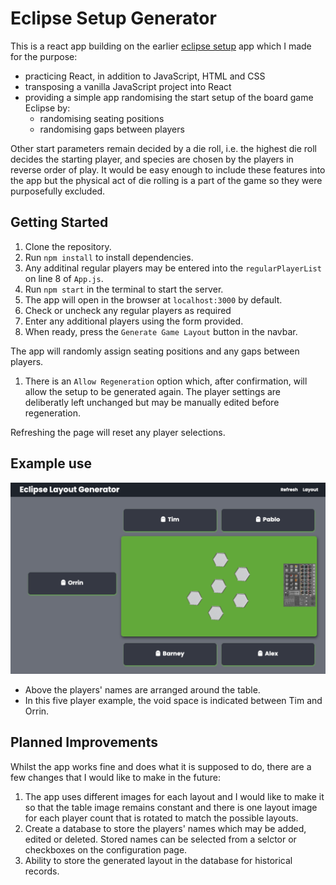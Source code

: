 # Eclipse Setup Generator

This is a react app building on the earlier [eclipse setup](https://github.com/pablisch/eclipse-game-setup) app which I made for the purpose: 
* practicing React, in addition to JavaScript, HTML and CSS
* transposing a vanilla JavaScript project into React
* providing a simple app randomising the start setup of the board game Eclipse by:
  * randomising seating positions
  * randomising gaps between players

Other start parameters remain decided by a die roll, i.e. the highest die roll decides the starting player, and species are chosen by the players in reverse order of play.
It would be easy enough to include these features into the app but the physical act of die rolling is a part of the game so they were purposefully excluded.

## Getting Started

1. Clone the repository.
2. Run `npm install` to install dependencies.
3. Any additinal regular players may be entered into the `regularPlayerList` on line 8 of `App.js`.
4. Run `npm start` in the terminal to start the server.
5. The app will open in the browser at `localhost:3000` by default.
6. Check or uncheck any regular players as required
7. Enter any additional players using the form provided.
8. When ready, press the `Generate Game Layout` button in the navbar.

The app will randomly assign seating positions and any gaps between players.

1. There is an `Allow Regeneration` option which, after confirmation, will allow the setup to be generated again. The player settings are deliberatly left unchanged but may be manually edited before regeneration.

Refreshing the page will reset any player selections.


## Example use

![Example use](public/images/example-use.png)

* Above the players' names are arranged around the table.
* In this five player example, the void space is indicated between Tim and Orrin.

## Planned Improvements

Whilst the app works fine and does what it is supposed to do, there are a few changes that I would like to make in the future:
1. The app uses different images for each layout and I would like to make it so that the table image remains constant and there is one layout image for each player count that is rotated to match the possible layouts.
2. Create a database to store the players' names which may be added, edited or deleted. Stored names can be selected from a selctor or checkboxes on the configuration page.
3. Ability to store the generated layout in the database for historical records.
